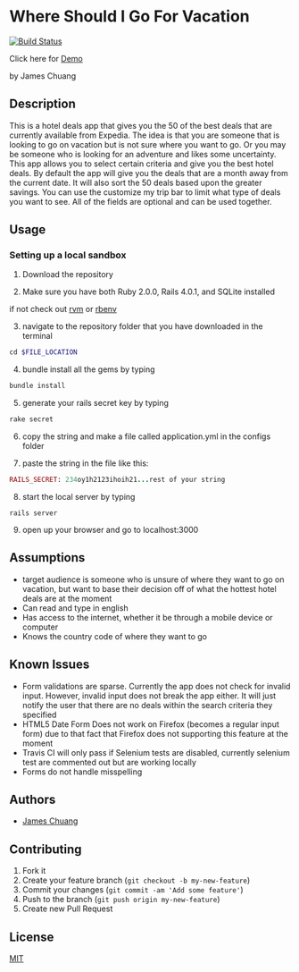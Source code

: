 # Where Should I Go For Vacation
[![Build Status](https://travis-ci.org/hiddensanctum/travel_deals.png?branch=master)](https://travis-ci.org/hiddensanctum/travel_deals)

Click here for [Demo][4]

by James Chuang

## Description

This is a hotel deals app that gives you the 50 of the best deals that are currently available from Expedia. The idea is that you are someone that is looking to go on vacation but is not sure where you want to go. Or you may be someone who is looking for an adventure and likes some uncertainty. This app allows you to select certain criteria and give you the best hotel deals. By default the app will give you the deals that are a month away from the current date. It will also sort the 50 deals based upon the greater savings. You can use the customize my trip bar to limit what type of deals you want to see. All of the fields are optional and can be used together.

## Usage
### Setting up a local sandbox
1) Download the repository

2) Make sure you have both Ruby 2.0.0, Rails 4.0.1, and SQLite installed

if not check out [rvm][3] or [rbenv][1]

3) navigate to the repository folder that you have downloaded in the terminal
```ruby
cd $FILE_LOCATION
```
4) bundle install all the gems by typing
```ruby
bundle install
```
5) generate your rails secret key by typing
```ruby
rake secret
```
6) copy the string and make a file called application.yml in the configs folder

7) paste the string in the file like this:
```ruby
RAILS_SECRET: 234oy1h2123ihoih21...rest of your string
```
8) start the local server by typing
```
rails server
```
9) open up your browser and go to localhost:3000

## Assumptions
* target audience is someone who is unsure of where they want to go on vacation, but want to base their decision off of what the hottest hotel deals are at the moment
* Can read and type in english
* Has access to the internet, whether it be through a mobile device or computer
* Knows the country code of where they want to go

## Known Issues
* Form validations are sparse. Currently the app does not check for invalid input. However, invalid input does not break the app either. It will just notify the user that there are no deals within the search criteria they specified
* HTML5 Date Form Does not work on Firefox (becomes a regular input form) due to that fact that Firefox does not supporting this feature at the moment
* Travis CI will only pass if Selenium tests are disabled, currently selenium test are commented out but are working locally
* Forms do not handle misspelling

## Authors

* [James Chuang](https://github.com/hiddensanctum)

## Contributing

1. Fork it
2. Create your feature branch (`git checkout -b my-new-feature`)
3. Commit your changes (`git commit -am 'Add some feature'`)
4. Push to the branch (`git push origin my-new-feature`)
5. Create new Pull Request

## License

[MIT][2]

[1]: http://www.rubyinside.com/rbenv-a-simple-new-ruby-version-management-tool-5302.html
[2]: http://opensource.org/licenses/MIT
[3]: https://rvm.io/rvm/install
[4]: http://where-2-go.herokuapp.com/
